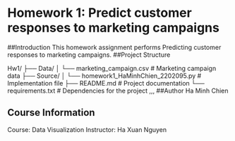 # Homework 1: Predict customer responses to marketing campaigns


##Introduction
This homework assignment performs Predicting customer responses to marketing campaigns.
##Project Structure

Hw1/
├── Data/
│   └── marketing_campaign.csv      				# Marketing campaign data
├── Source/
│   └── homework1_HaMinhChien_2202095.py   			# Implementation file
├── README.md                      				 	# Project documentation
└── requirements.txt               					# Dependencies for the project
,,,
##Author
Ha Minh Chien
## Course Information

Course: Data Visualization
Instructor: Ha Xuan Nguyen
